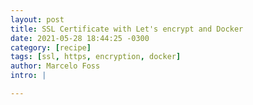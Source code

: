 ```yaml
---
layout: post
title: SSL Certificate with Let's encrypt and Docker
date: 2021-05-28 18:44:25 -0300
category: [recipe]
tags: [ssl, https, encryption, docker]
author: Marcelo Foss
intro: |

---
```

